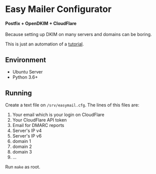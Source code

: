 # Easy Mailer Configurator
#### Postfix + OpenDKIM + CloudFlare

Because setting up DKIM on many servers and domains can be boring.

This is just an automation of a [tutorial](https://fatorbinario.com/linux-como-autenticar-emails-com-dkim-e-postfix/).

## Environment

- Ubuntu Server
- Python 3.6+

## Running

Create a text file on `/srv/easymail.cfg`. The lines of this files are:

1. Your email which is your login on CloudFlare
2. Your CloudFlare API token
3. Email for DMARC reports
4. Server's IP v4
5. Server's IP v6
6. domain 1
7. domain 2
8. domain 3
9. ...

Run `make` as root.
